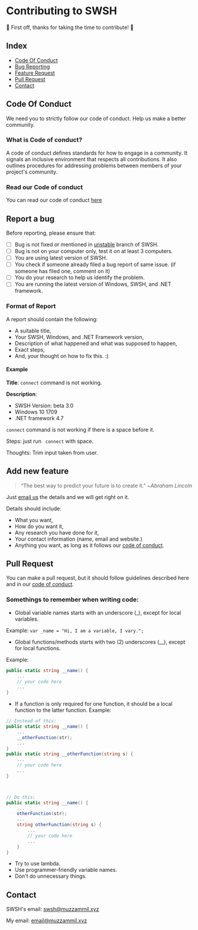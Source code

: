 # Contributing to SWSH
:tada: First off, thanks for taking the time to contribute! :tada:

## Index
* [Code Of Conduct](#code-of-conduct)
* [Bug Reporting](#report-a-bug)
* [Feature Request](#add-new-feature)
* [Pull Request](#pull-request)
* [Contact](#contact)

## Code Of Conduct
We need you to strictly follow our code of conduct. Help us make a better community.
### What is Code of conduct?
A code of conduct defines standards for how to engage in a community. It signals an inclusive environment that respects all contributions. It also outlines procedures for addressing problems between members of your project's community. 
### Read our Code of conduct
You can read our code of conduct [here](./CODE_OF_CONDUCT.md)

## Report a bug
Before reporting, please ensure that:
- [ ] Bug is not fixed or mentioned in [unstable](https://github.com/muhammadmuzzammil1998/SWSH/tree/unstable) branch of SWSH.
- [ ] Bug is not on your computer only, test it on at least 3 computers.
- [ ] You are using latest version of SWSH.
- [ ] You check if someone already filed a bug report of same issue. (if someone has filed one, comment on it)
- [ ] You do your research to help us identify the problem.
- [ ] You are running the latest version of Windows, SWSH, and .NET framework.

### Format of Report
A report should contain the following:

* A suitable title,
* Your SWSH, Windows, and .NET Framework version,
* Description of what happened and what was supposed to happen,
* Exact steps,
* And, your thought on how to fix this. :)

#### Example
**Title**: `connect` command is not working.

**Description**: 

* SWSH Version: beta 3.0
* Windows 10 1709 
* .NET framework 4.7

`connect` command is not working if there is a space before it.

Steps: just run ` connect` with space.

Thoughts: Trim input taken from user.

## Add new feature
> “The best way to predict your future is to create it.” ~*Abraham Lincoln*

Just [email us](mailto:swsh@muzzammil.xyz) the details and we will get right on it.

Details should include:

* What you want,
* How do you want it,
* Any research you have done for it,
* Your contact information (name, email and website.)
* Anything you want, as long as it follows our [code of conduct](#code-of-conduct).

## Pull Request
You can make a pull request, but it should follow guidelines described here and in our [code of conduct](#code-of-conduct).

### Somethings to remember when writing code:

* Global variable names starts with an underscore (_), except for local variables.

Example: `var _name = "Hi, I am a variable, I vary.";`

* Global functions/methods starts with two (2) underscores (__), except for local functions.

Example: 
```cs
public static string __name() {
	...
	// your code here
	...
}
```
* If a function is only required for one function, it should be a local function to the latter function.
Example:
```cs
// Instead of this:
public static string __name() {
	...
	__otherFunction(str);
	...
}
public static string __otherFunction(string s) {
	...
	// your code here
	...
}



// Do this:
public static string __name() {
	...
	otherFunction(str);
	...
	string otherFunction(string s) {
		...
		// your code here
		...
	}
}
```
* Try to use lambda.
* Use programmer-friendly variable names.
* Don't do unnecessary things.

## Contact
SWSH's email: [swsh@muzzammil.xyz](mailto:swsh@muzzammil.xyz)

My email: [email@muzzammil.xyz](mailto:email@muzzammil.xyz)
